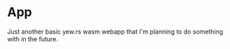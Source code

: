 <h1>App</h1>

<p>
  Just another basic yew.rs wasm webapp that I'm planning to do something with in the future.
</p>
